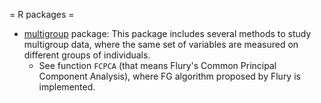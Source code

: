 = R packages =

* [multigroup](http://cran.r-project.org/web/packages/multigroup/) package: This package includes several methods 
  to study multigroup data, where the same set of variables are measured on different groups of individuals.
    * See function `FCPCA` (that means Flury's Common Principal Component Analysis), where FG algorithm 
      proposed by Flury is implemented.

